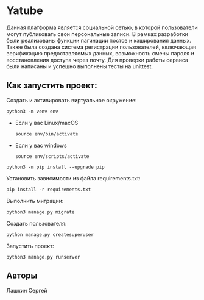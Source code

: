 # Yatube
Данная платформа является социальной сетью, в которой пользователи могут публиковать свои персональные записи. В рамках разработки были реализованы функции пагинации постов и кэширования данных. Также была создана система регистрации пользователей, включающая верификацию предоставляемых данных, возможность смены пароля и восстановления доступа через почту. Для проверки работы сервиса были написаны и успешно выполнены тесты на unittest.

## Как запустить проект:

Cоздать и активировать виртуальное окружение:

```
python3 -m venv env
```

* Если у вас Linux/macOS

    ```
    source env/bin/activate
    ```

* Если у вас windows

    ```
    source env/scripts/activate
    ```

```
python3 -m pip install --upgrade pip
```

Установить зависимости из файла requirements.txt:

```
pip install -r requirements.txt
```

Выполнить миграции:

```
python3 manage.py migrate
```

Создать пользователя:
```
python manage.py createsuperuser
```

Запустить проект:

```
python3 manage.py runserver
```

## Авторы
Лашкин Сергей
